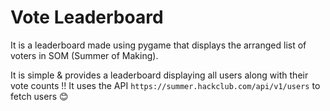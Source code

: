 # Vote Leaderboard
It is a leaderboard made using pygame that displays the arranged list of voters in SOM (Summer of Making).

It is simple & provides a leaderboard displaying all users along with their vote counts !!
It uses the API `https://summer.hackclub.com/api/v1/users` to fetch users 😊

